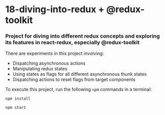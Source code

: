 # 18-diving-into-redux + @redux-toolkit

### Project for diving into different redux concepts and exploring its features in react-redux, especially @redux-toolkit

There are experiments in this project involving:
- Dispatching asynchronous actions
- Manipulating redux states
- Using states as flags for all different asynchronous thunk states 
- Dispatching actions to reset flags from target components

To execute this project, run the following `npm` commands in a terminal:

`npm install`

`npm start`
